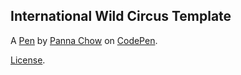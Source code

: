 International Wild Circus Template 
-----------------------------------


A [Pen](https://codepen.io/pannachow/pen/mdJvdgp) by [Panna Chow](https://codepen.io/pannachow) on [CodePen](https://codepen.io).

[License](https://codepen.io/pannachow/pen/mdJvdgp/license).
